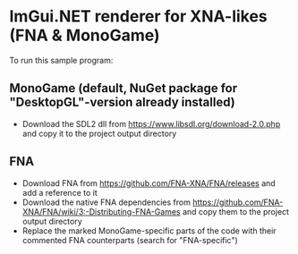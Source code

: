 ﻿# ImGui.NET renderer for XNA-likes (FNA & MonoGame)

To run this sample program:

## MonoGame (default, NuGet package for "DesktopGL"-version already installed)
- Download the SDL2 dll from https://www.libsdl.org/download-2.0.php and copy it to the project output directory

## FNA
- Download FNA from https://github.com/FNA-XNA/FNA/releases and add a reference to it
- Download the native FNA dependencies from https://github.com/FNA-XNA/FNA/wiki/3:-Distributing-FNA-Games and copy them to the project output directory
- Replace the marked MonoGame-specific parts of the code with their commented FNA counterparts (search for "FNA-specific")
